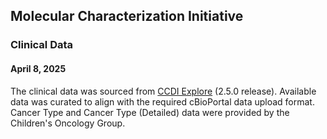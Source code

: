 ## Molecular Characterization Initiative
### Clinical Data
#### April 8, 2025

The clinical data was sourced from [CCDI Explore](https://ccdi.cancer.gov/explore) (2.5.0 release). Available data was curated to align with the required cBioPortal data upload format. Cancer Type and Cancer Type (Detailed) data were provided by the Children's Oncology Group.
